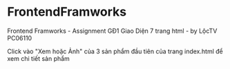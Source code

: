 # FrontendFramworks
Frontend Framworks - Assignment GĐ1
Giao Diện 7 trang html - by LộcTV PC06110

Click vào "Xem hoặc Ảnh" của 3 sản phẩm đầu tiên của trang index.html để xem chi tiết sản phẩm